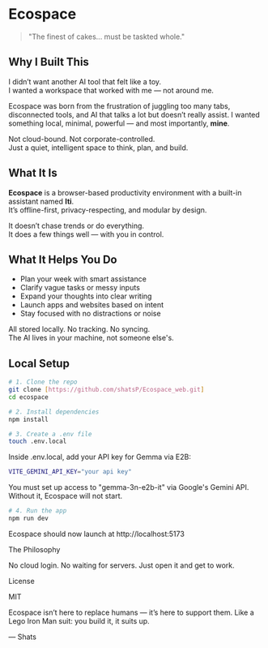 # Ecospace

> "The finest of cakes... must be taskted whole."

## Why I Built This

I didn’t want another AI tool that felt like a toy.  
I wanted a workspace that worked with me — not around me.

Ecospace was born from the frustration of juggling too many tabs, disconnected tools, and AI that talks a lot but doesn’t really assist. I wanted something local, minimal, powerful — and most importantly, **mine**.

Not cloud-bound. Not corporate-controlled.  
Just a quiet, intelligent space to think, plan, and build.

## What It Is

**Ecospace** is a browser-based productivity environment with a built-in assistant named **Iti**.  
It’s offline-first, privacy-respecting, and modular by design.

It doesn’t chase trends or do everything.  
It does a few things well — with you in control.

## What It Helps You Do

- Plan your week with smart assistance  
- Clarify vague tasks or messy inputs  
- Expand your thoughts into clear writing  
- Launch apps and websites based on intent  
- Stay focused with no distractions or noise

All stored locally. No tracking. No syncing.  
The AI lives in your machine, not someone else's.

## Local Setup

```bash
# 1. Clone the repo
git clone [https://github.com/shatsP/Ecospace_web.git]
cd ecospace

# 2. Install dependencies
npm install

# 3. Create a .env file
touch .env.local
```

Inside .env.local, add your API key for Gemma via E2B:

```bash
VITE_GEMINI_API_KEY="your api key"
```

You must set up access to "gemma-3n-e2b-it" via Google's Gemini API. Without it, Ecospace will not start.

```bash
# 4. Run the app
npm run dev
```

Ecospace should now launch at http://localhost:5173

The Philosophy

No cloud login. No waiting for servers.
Just open it and get to work.

License

MIT

Ecospace isn’t here to replace humans — it’s here to support them.
Like a Lego Iron Man suit: you build it, it suits up.

— Shats
